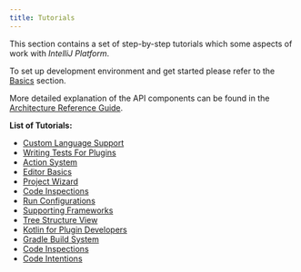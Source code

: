 ```yaml
---
title: Tutorials
---
```


This section contains a set of step-by-step tutorials which some aspects of work with *IntelliJ Platform*.

To set up development environment and get started please refer to the 
[Basics](basics.md) section.

More detailed explanation of the API components can be found in the
[Architecture Reference Guide](reference_guide.md).


**List of Tutorials:** 

* [Custom Language Support](tutorials/custom_language_support_tutorial.md)
* [Writing Tests For Plugins](tutorials/writing_tests_for_plugins.md)
* [Action System](tutorials/action_system.md)
* [Editor Basics](tutorials/editor_basics.md)
* [Project Wizard](tutorials/project_wizard.md)
* [Code Inspections](tutorials/code_inspections.md)
* [Run Configurations](tutorials/run_configurations.md)
* [Supporting Frameworks](tutorials/framework.md)
* [Tree Structure View](tutorials/tree_structure_view.md)
* [Kotlin for Plugin Developers](tutorials/kotlin.md)
* [Gradle Build System](tutorials/build_system.md)
* [Code Inspections](tutorials/code_inspections.md)
* [Code Intentions](tutorials/code_intentions.md)